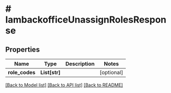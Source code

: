 # # IambackofficeUnassignRolesResponse


## Properties 


Name | Type | Description | Notes
------------ | ------------- | ------------- | -------------
**role_codes**| **List[str]** |   | [optional]


[[Back to Model list]](../../README.md#models) [[Back to API list]](../../README.md#endpoints) [[Back to README]](../../README.md)

